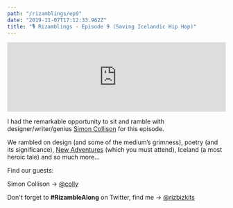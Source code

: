 ```yaml
---
path: "/rizamblings/ep9"
date: "2019-11-07T17:12:33.962Z"
title: "🎙️ Rizamblings - Episode 9 (Saving Icelandic Hip Hop)"
---
```


<iframe src="https://pods.slantedpress.com/embed/3/6e1864d35817e6bfa3d2619ce4342ded" width="100%" height="160px" style="border:none"></iframe>

I had the remarkable opportunity to sit and ramble with designer/writer/genius <a href="http://colly.com">Simon Collison</a> for this episode.  

We rambled on design (and some of the medium’s grimness), poetry (and its significance), <a href="http://newadventuresconf.com">New Adventures</a> (which you must attend), Iceland (a most heroic tale) and so much more...  

Find our guests:  

Simon Collison -> <a href="https://twitter.com/colly">@colly</a> 

Don't forget to **#RizambleAlong** on Twitter, find me -> <a href="https://twitter.com/rizbizkits">@rizbizkits</a>
